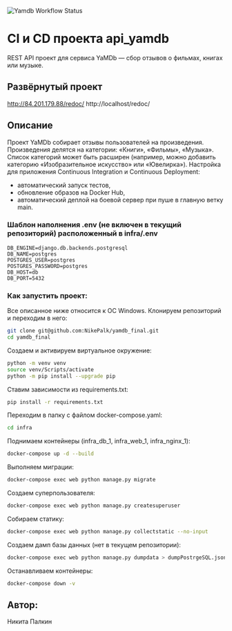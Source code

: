 ![Yamdb Workflow Status](https://github.com/nikepalk/yamdb_final/actions/workflows/yamdb_workflow.yml/badge.svg?branch=master&event=push)
# CI и CD проекта api_yamdb
REST API проект для сервиса YaMDb — сбор отзывов о фильмах, книгах или музыке.

## Развёрнутый проект
http://84.201.179.88/redoc/
http://localhost/redoc/


## Описание
Проект YaMDb собирает отзывы пользователей на произведения.
Произведения делятся на категории: «Книги», «Фильмы», «Музыка».
Список категорий может быть расширен (например, можно добавить категорию «Изобразительное искусство» или «Ювелирка»).
Настройка для приложения Continuous Integration и Continuous Deployment:
- автоматический запуск тестов,
- обновление образов на Docker Hub,
- автоматический деплой на боевой сервер при пуше в главную ветку main.


### Шаблон наполнения .env (не включен в текущий репозиторий) расположенный в infra/.env
```
DB_ENGINE=django.db.backends.postgresql
DB_NAME=postgres
POSTGRES_USER=postgres
POSTGRES_PASSWORD=postgres
DB_HOST=db
DB_PORT=5432
```

### Как запустить проект:
Все описанное ниже относится к ОС Windows.
Клонируем репозиторий и переходим в него:
```bash
git clone git@github.com:NikePalk/yamdb_final.git
cd yamdb_final
```

Создаем и активируем виртуальное окружение:
```bash
python -m venv venv
source venv/Scripts/activate
python -m pip install --upgrade pip
```

Ставим зависимости из requirements.txt:
```bash
pip install -r requirements.txt
```

Переходим в папку с файлом docker-compose.yaml:
```bash
cd infra
```

Поднимаем контейнеры (infra_db_1, infra_web_1, infra_nginx_1):
```bash
docker-compose up -d --build
```

Выполняем миграции:
```bash
docker-compose exec web python manage.py migrate
```

Создаем суперпользователя:
```bash
docker-compose exec web python manage.py createsuperuser
```

Собираем статику:
```bash
docker-compose exec web python manage.py collectstatic --no-input
```

Создаем дамп базы данных (нет в текущем репозитории):
```bash
docker-compose exec web python manage.py dumpdata > dumpPostrgeSQL.json
```

Останавливаем контейнеры:
```bash
docker-compose down -v
```
## Автор:
Никита Палкин

